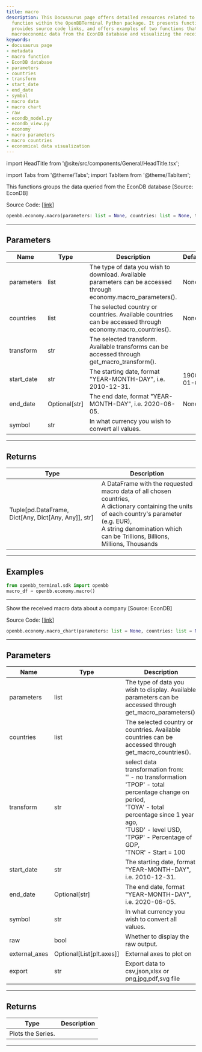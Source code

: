 ```yaml
---
title: macro
description: This Docusaurus page offers detailed resources related to the 'macro'
  function within the OpenBBTerminal Python package. It presents function parameters,
  provides source code links, and offers examples of two functions that handle querying
  macroeconomic data from the EconDB database and visualizing the received macro data.
keywords:
- docusaurus page
- metadata
- macro function
- EconDB database
- parameters
- countries
- transform
- start_date
- end_date
- symbol
- macro data
- macro chart
- raw
- econdb_model.py
- econdb_view.py
- economy
- macro parameters
- macro countries
- economical data visualization
---
```


import HeadTitle from '@site/src/components/General/HeadTitle.tsx';

<HeadTitle title="economy.macro - Reference | OpenBB SDK Docs" />

import Tabs from '@theme/Tabs';
import TabItem from '@theme/TabItem';

<Tabs>
<TabItem value="model" label="Model" default>

This functions groups the data queried from the EconDB database [Source: EconDB]

Source Code: [[link](https://github.com/OpenBB-finance/OpenBBTerminal/tree/main/openbb_terminal/economy/econdb_model.py#L655)]

```python
openbb.economy.macro(parameters: list = None, countries: list = None, transform: str = "", start_date: str = "1900-01-01", end_date: Optional[str] = None, symbol: str = "")
```

---

## Parameters

| Name | Type | Description | Default | Optional |
| ---- | ---- | ----------- | ------- | -------- |
| parameters | list | The type of data you wish to download. Available parameters can be accessed through economy.macro_parameters(). | None | True |
| countries | list | The selected country or countries. Available countries can be accessed through economy.macro_countries(). | None | True |
| transform | str | The selected transform. Available transforms can be accessed through get_macro_transform(). |  | True |
| start_date | str | The starting date, format "YEAR-MONTH-DAY", i.e. 2010-12-31. | 1900-01-01 | True |
| end_date | Optional[str] | The end date, format "YEAR-MONTH-DAY", i.e. 2020-06-05. | None | True |
| symbol | str | In what currency you wish to convert all values. |  | True |


---

## Returns

| Type | Description |
| ---- | ----------- |
| Tuple[pd.DataFrame, Dict[Any, Dict[Any, Any]], str] | A DataFrame with the requested macro data of all chosen countries,<br/>A dictionary containing the units of each country's parameter (e.g. EUR),<br/>A string denomination which can be Trillions, Billions, Millions, Thousands |
---

## Examples

```python
from openbb_terminal.sdk import openbb
macro_df = openbb.economy.macro()
```

---

</TabItem>
<TabItem value="view" label="Chart">

Show the received macro data about a company [Source: EconDB]

Source Code: [[link](https://github.com/OpenBB-finance/OpenBBTerminal/tree/main/openbb_terminal/economy/econdb_view.py#L25)]

```python
openbb.economy.macro_chart(parameters: list = None, countries: list = None, transform: str = "", start_date: str = "1900-01-01", end_date: Optional[str] = None, symbol: str = "", raw: bool = False, external_axes: Optional[List[axes]] = None, export: str = "")
```

---

## Parameters

| Name | Type | Description | Default | Optional |
| ---- | ---- | ----------- | ------- | -------- |
| parameters | list | The type of data you wish to display. Available parameters can be accessed through get_macro_parameters(). | None | True |
| countries | list | The selected country or countries. Available countries can be accessed through get_macro_countries(). | None | True |
| transform | str | select data transformation from:<br/>    '' - no transformation<br/>    'TPOP' - total percentage change on period,<br/>    'TOYA' - total percentage since 1 year ago,<br/>    'TUSD' - level USD,<br/>    'TPGP' - Percentage of GDP,<br/>    'TNOR' - Start = 100 |  | True |
| start_date | str | The starting date, format "YEAR-MONTH-DAY", i.e. 2010-12-31. | 1900-01-01 | True |
| end_date | Optional[str] | The end date, format "YEAR-MONTH-DAY", i.e. 2020-06-05. | None | True |
| symbol | str | In what currency you wish to convert all values. |  | True |
| raw | bool | Whether to display the raw output. | False | True |
| external_axes | Optional[List[plt.axes]] | External axes to plot on | None | True |
| export | str | Export data to csv,json,xlsx or png,jpg,pdf,svg file |  | True |


---

## Returns

| Type | Description |
| ---- | ----------- |
| Plots the Series. |  |
---

</TabItem>
</Tabs>
